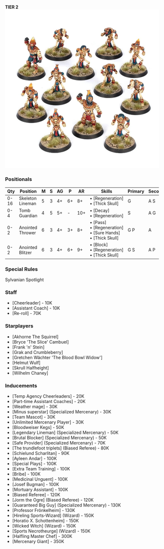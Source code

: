﻿**TIER 2**
![](../media/teams/BBTombKings.jpg)

### Positionals

| Qty  | Position         | M | S | AG | P  | AR  | Skills                                                        | Primary | Secondary | Cost |
| ---- | ---------------- | - | - | -- | -- | --- | ------------------------------------------------------------- | ------- | --------- | ---- |
| 0-16 | Skeleton Lineman | 5 | 3 | 4+ | 6+ | 8+  | • [Regeneration] <br /> • [Thick Skull]                               | G       | A S        | 40K  |
| 0-4  | Tomb Guardian    | 4 | 5 | 5+ | -  | 10+ | • [Decay] <br /> • [Regeneration]                                     | S       | A G       | 100K |
| 0-2  | Anointed Thrower | 6 | 3 | 4+ | 3+ | 8+  | • [Pass] <br /> • [Regeneration] <br /> • [Sure Hands]<br /> • [Thick Skull] | G P      | A       | 70K  |
| 0-2  | Anointed Blitzer | 6 | 3 | 4+ | 6+ | 9+  | • [Block] <br /> • [Regeneration] <br /> • [Thick Skull]         | G S      | A P       | 90K  |

### Special Rules

Sylvanian Spotlight

### Staff

* [Cheerleader] - 10K
* [Assistant Coach] - 10K
* [Re-roll] - 70K

### Starplayers

* [Akhorne The Squirrel]                     
* [Bryce 'The Slice' Cambuel]                
* [Frank 'n' Stein]                          
* [Grak and Crumbleberry]                    
* [Gretchen Wächter 'The Blood Bowl Widow'] 
* [Helmut Wulf]                              
* [Skrull Halfheight]                        
* [Wilhelm Chaney]                           

### Inducements

* [Temp Agency Cheerleaders] - 20K
* [Part-time Assistant Coaches] - 20K
* [Weather mage] - 30K
* [Minus superstar] (Specialized Mercenary) - 30K
* [Team Mascot] - 30K
* [Unlimited Mercenary Player] - 30K
* [Bloodweiser Kegs] - 50K
* [Legendary Lineman] (Specialized Mercenary) - 50K
* [Brutal Blocker] (Specialized Mercenary) - 50K
* [Safe Provider] (Specialized Mercenary) - 70K
* [The trundlefoot triplets] (Biased Referee) - 80K
* [Schielund Scharlitan] - 90K
* [Ayleen Andar] - 100K
* [Special Plays] - 100K
* [Extra Team Training] - 100K
* [Bribe] - 100K
* [Medicinal Unguent] - 100K
* [Josef Bugman] - 100K
* [Mortuary Assistant] - 100K
* [Biased Referee] - 120K
* [Jorm the Ogre] (Biased Referee) - 120K
* [Guaranteed Big Guy] (Specialized Mercenary) - 130K
* [Professor Frönkelheim] - 130K
* [Hireling Sports-Wizard] (Wizard) - 150K
* [Horatio X. Schottenheim] - 150K
* [Wicked Witch] (Wizard) - 150K
* [Sports Necrotheurge] (Wizard) - 150K
* [Halfling Master Chef] - 300K
* [Mercenary Giant] - 350K
